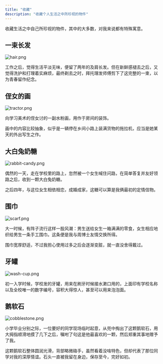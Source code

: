 ```yaml
---
title: "收藏"
description: "收藏个人生活之中所珍视的物件"
---
```


收藏生活之中自己所珍视的物件，其中的大多数，对我来说都有特殊寓意。<!--more-->

## 一束长发

![hair.png](/images/collect/hair.png)

工作之后，觉得生活平淡无味，便留了两年的及肩长发。但在新鲜感褪去之后，又觉得洗护和打理着实麻烦，最终剃去之时，拜托理发师傅剪下了这完整的一束，以为青春留作纪念。

## 侄女的画

![tractor.png](/images/collect/tractor.png)

向学习美术的侄女讨的一副水粉画，用作于房间的装饰。

画中的内容比较抽象，似乎是一辆停在乡间小路上装满货物的拖拉机，应当是她某天的外出写生之作。

## 大白兔奶糖

![rabbit-candy.png](/images/collect/rabbit-candy.png)

偶然的一天，走在学校里的路上，忽然被一个女生喊住问路，在简单答复并友好领路之后，收到一颗大白兔奶糖。

之后四年，与这位女生相依相恋，成婚成家，这糖可以算是我俩最初的定情信物。

## 围巾

![scarf.png](/images/collect/scarf.png)

大一时候，有阵子流行这样一股风潮：男生送给女生一箱满满的零食，女生相应地织给男生一条手工围巾。这条便是我与周博士友情交换所得。

围巾宽厚舒适，不过我担心使用过多之后会逐渐变脏，就一直没舍得戴过。

## 牙罐

![wash-cup.png](/images/collect/wash-cup.png)

初一入学时候，学校发的牙罐，用来在刷牙时候接水漱口用的，上面印有学校名称以及全校唯一的数字编号，容积大得惊人，甚至可以用来泡泡面。

## 鹅软石

![cobblestone.png](/images/collect/cobblestone.png)

小学毕业分别之际，一位要好的同学现场临时起意，从兜中掏出了这颗鹅软石，用大拇指顺滑地摸了几下之后，嘱咐了句这是他最喜欢的一颗，然后郑重其事地赠予了我。

这颗鹅软石整体圆润光滑，背部略微硌手，虽然看着没啥特色，但却代表了那位同学对我的深厚情谊。石头一直被我留在身边，保存至今，完好如初。
